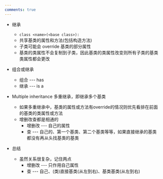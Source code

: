 ```yaml
---
comments: true
---
```


- 继承
	- `class <name>(<base class>):`
	- 共享基类的属性和方法(包括构造方法)
	- 子类可能会 override 基类的部分属性
	- 基类的类属性不会复制到子类，因此基类的类属性改变则所有子类的基类类属性都会更改

- 组合或继承
	- 组合 --- has
	- 继承 --- is a

- Multiple inheritance 多重继承，即继承多个基类
	- 如果多重继承中，基类的属性或方法有override的情况则优先看排在前面的基类的类属性或方法
	- 增删改查都是相通的
		- 增删改 --- 自己的属性
		- 查 --- 自己的、第一个基类、第二个基类等等，如果直接继承的基类都没有再从头找基类的基类

- 总结
	- 虽然关系很复杂，记住两点
		- 增删改 --- 只作用自己属性
		- 查 --- 自己、(类)直接基类(从左到右)、基类基类(从左到右)